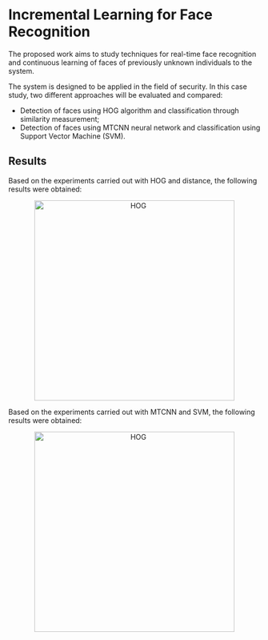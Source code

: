 # Incremental Learning for Face Recognition

The proposed work aims to study techniques for real-time face recognition and continuous learning of faces of previously unknown individuals to the system.

The system is designed to be applied in the field of security. In this case study, two different approaches will be evaluated and compared:

- Detection of faces using HOG algorithm and classification through similarity measurement;
- Detection of faces using MTCNN neural network and classification using Support Vector Machine (SVM).

## Results

Based on the experiments carried out with HOG and distance, the following results were obtained:
<p align="center"><img src="https://github.com/krasic97/Alessandro_Papeo-Incremental_Learning_Face_Recognition/blob/main/HOG%20%2B%20DISTANCE/risultato.png" alt="HOG" width="400"/></p>

Based on the experiments carried out with MTCNN and SVM, the following results were obtained:
<p align="center"><img src="https://github.com/krasic97/Alessandro_Papeo-Incremental_Learning_Face_Recognition/blob/main/MTCNN/risultato.png" alt="HOG" width="400"/></p>
